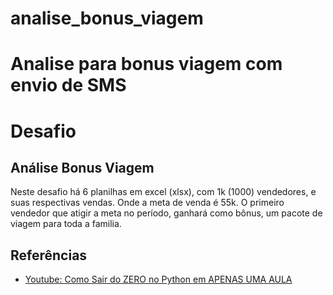 # analise_bonus_viagem
Analise para  bonus viagem com envio de SMS
=======
# Desafio
## Análise Bonus Viagem

Neste desafio há 6 planilhas em excel (xlsx), com 1k (1000) vendedores,
e suas respectivas vendas. Onde a meta de venda é 55k. O primeiro
vendedor que atigir a meta no período, ganhará como bônus, um pacote de
viagem para toda a familia.


## Referências
- [Youtube: Como Sair do ZERO no Python em APENAS UMA AULA](https://youtu.be/GQpQha2Mfpg)
